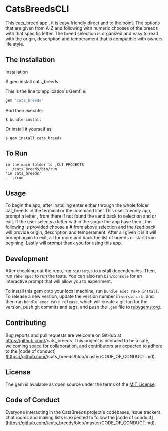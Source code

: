 # CatsBreedsCLI 
This cats_breed app , it is easy friendly direct and to the point. 
The options that are given from A-Z and following with numeric chooses of the breeds with that specific letter. The breed selection is organized and easy to read with the origin, description and temperament that is compatible with owners life style.
## The installation

 Installation

 $ gem install cats_breeds

This is the line to application's Gemfile:

```ruby
gem 'cats_breeds'
```

And then execute:

    $ bundle install

Or install it yourself as:

    $ gem install cats_breeds

## To  Run 
    in the main folder to ,CLI PROJECTS' 
    - ./cats_breeds/bin/run
    'in cats_breeds'
    -  ./run
    


## Usage

To begin the app, after installing enter either through the whole folder 
cat_breeds in the terminal or the command line. This user friendly app, prompt a letter , 
from there if not found the send back to selection and or exit. If the user selects a letter within the scope the app have then ,
the following is provided  choose a # from above selection and the feed back will provide origin, description and temperament. 
After all given it is it will prompt again to exit, all for more and back the list of breeds or start from begining. Lastly will prompt thank you for using this app.


## Development

After checking out the repo, run `bin/setup` to install dependencies. Then, run `rake spec` to run the tests. You can also run `bin/console` for an interactive prompt that will allow you to experiment.

To install this gem onto your local machine, run `bundle exec rake install`. To release a new version, update the version number in `version.rb`, and then run `bundle exec rake release`, which will create a git tag for the version, push git commits and tags, and push the `.gem` file to [rubygems.org](https://rubygems.org).

## Contributing

Bug reports and pull requests are welcome on GitHub at https://github.com/<github username>/cats_breeds. This project is intended to be a safe, welcoming space for collaboration, and contributors are expected to adhere to the [code of conduct](https://github.com/<github username>/cats_breeds/blob/master/CODE_OF_CONDUCT.md).


## License

The gem is available as open source under the terms of the [MIT License](https://opensource.org/licenses/MIT).

## Code of Conduct

Everyone interacting in the CatsBreeds project's codebases, issue trackers, chat rooms and mailing lists is expected to follow the [code of conduct](https://github.com/<github username>/cats_breeds/blob/master/CODE_OF_CONDUCT.md).
